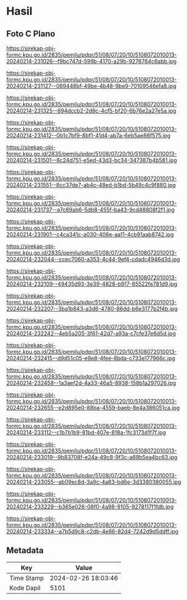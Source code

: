 # Hasil

## Foto C Plano

https://sirekap-obj-formc.kpu.go.id/2835/pemilu/pdpr/51/08/07/20/10/5108072010013-20240214-231026--f9bc747d-599b-4170-a29b-9276764c6abb.jpg

https://sirekap-obj-formc.kpu.go.id/2835/pemilu/pdpr/51/08/07/20/10/5108072010013-20240214-231127--069448bf-49be-4b48-9be9-70109546efa8.jpg

https://sirekap-obj-formc.kpu.go.id/2835/pemilu/pdpr/51/08/07/20/10/5108072010013-20240214-231325--894dccb2-2d8c-4cf5-bf20-6b76e2a27e5a.jpg

https://sirekap-obj-formc.kpu.go.id/2835/pemilu/pdpr/51/08/07/20/10/5108072010013-20240214-231412--0b1c7bf9-8bf1-41d4-ab7a-6eb5ae86f575.jpg

https://sirekap-obj-formc.kpu.go.id/2835/pemilu/pdpr/51/08/07/20/10/5108072010013-20240214-231501--8c24d751-e5ed-43d3-bc34-347387b4b581.jpg

https://sirekap-obj-formc.kpu.go.id/2835/pemilu/pdpr/51/08/07/20/10/5108072010013-20240214-231551--8cc37de7-ab4c-48ed-b1bd-5b49c4c9f880.jpg

https://sirekap-obj-formc.kpu.go.id/2835/pemilu/pdpr/51/08/07/20/10/5108072010013-20240214-231737--a7c69ab6-5db8-455f-ba43-9cd48808f2f1.jpg

https://sirekap-obj-formc.kpu.go.id/2835/pemilu/pdpr/51/08/07/20/10/5108072010013-20240214-231901--c4ca341c-a030-406e-aa11-4cb91aab8742.jpg

https://sirekap-obj-formc.kpu.go.id/2835/pemilu/pdpr/51/08/07/20/10/5108072010013-20240214-232044--ccec7060-a353-4c44-9ef4-cdadc4946d3d.jpg

https://sirekap-obj-formc.kpu.go.id/2835/pemilu/pdpr/51/08/07/20/10/5108072010013-20240214-232109--49435d93-3e39-4828-b917-85522fe781d9.jpg

https://sirekap-obj-formc.kpu.go.id/2835/pemilu/pdpr/51/08/07/20/10/5108072010013-20240214-232207--3ba1b843-a3d6-4780-86dd-b6e3177b2f4b.jpg

https://sirekap-obj-formc.kpu.go.id/2835/pemilu/pdpr/51/08/07/20/10/5108072010013-20240214-232242--4eb5a205-3f61-42d7-a93a-c7cfe37e6d5d.jpg

https://sirekap-obj-formc.kpu.go.id/2835/pemilu/pdpr/51/08/07/20/10/5108072010013-20240214-232415--d9d51c05-e9e8-4fee-8bda-c733e177966c.jpg

https://sirekap-obj-formc.kpu.go.id/2835/pemilu/pdpr/51/08/07/20/10/5108072010013-20240214-232458--1a3aef2d-4a33-46a5-8938-158b1a297026.jpg

https://sirekap-obj-formc.kpu.go.id/2835/pemilu/pdpr/51/08/07/20/10/5108072010013-20240214-232655--e2d895e0-88ba-4559-baeb-8e4a386051ca.jpg

https://sirekap-obj-formc.kpu.go.id/2835/pemilu/pdpr/51/08/07/20/10/5108072010013-20240214-233112--c1b7b1b9-81bd-407e-818a-1fc3173d1f7f.jpg

https://sirekap-obj-formc.kpu.go.id/2835/pemilu/pdpr/51/08/07/20/10/5108072010013-20240214-233019--9b83708f-e24a-49c8-9f3c-a69b5ea4bc63.jpg

https://sirekap-obj-formc.kpu.go.id/2835/pemilu/pdpr/51/08/07/20/10/5108072010013-20240214-233055--ab09ec8d-3a9c-4a83-bd6e-3d3380380055.jpg

https://sirekap-obj-formc.kpu.go.id/2835/pemilu/pdpr/51/08/07/20/10/5108072010013-20240214-233229--b365e026-08f0-4a98-9105-9278117f1fdb.jpg

https://sirekap-obj-formc.kpu.go.id/2835/pemilu/pdpr/51/08/07/20/10/5108072010013-20240214-233334--a7b5d9c8-c2db-4e86-82d4-7242d9d5ddff.jpg


## Metadata

| Key        | Value               |
| ---------- | ------------------- |
| Time Stamp | 2024-02-26 18:03:46 |
| Kode Dapil | 5101                |



